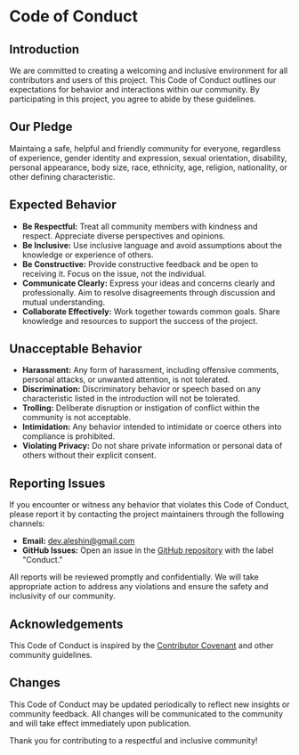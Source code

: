 # Code of Conduct

## Introduction

We are committed to creating a welcoming and inclusive environment for all contributors and users of this project. This Code of Conduct outlines our expectations for behavior and interactions within our community. By participating in this project, you agree to abide by these guidelines.

## Our Pledge
Maintaing a safe, helpful and friendly community for everyone, regardless of experience, gender identity and expression, sexual orientation, disability, personal appearance, body size, race, ethnicity, age, religion, nationality, or other defining characteristic.

## Expected Behavior

- **Be Respectful:** Treat all community members with kindness and respect. Appreciate diverse perspectives and opinions.
- **Be Inclusive:** Use inclusive language and avoid assumptions about the knowledge or experience of others.
- **Be Constructive:** Provide constructive feedback and be open to receiving it. Focus on the issue, not the individual.
- **Communicate Clearly:** Express your ideas and concerns clearly and professionally. Aim to resolve disagreements through discussion and mutual understanding.
- **Collaborate Effectively:** Work together towards common goals. Share knowledge and resources to support the success of the project.

## Unacceptable Behavior

- **Harassment:** Any form of harassment, including offensive comments, personal attacks, or unwanted attention, is not tolerated.
- **Discrimination:** Discriminatory behavior or speech based on any characteristic listed in the introduction will not be tolerated.
- **Trolling:** Deliberate disruption or instigation of conflict within the community is not acceptable.
- **Intimidation:** Any behavior intended to intimidate or coerce others into compliance is prohibited.
- **Violating Privacy:** Do not share private information or personal data of others without their explicit consent.

## Reporting Issues

If you encounter or witness any behavior that violates this Code of Conduct, please report it by contacting the project maintainers through the following channels:

- **Email:** [dev.aleshin@gmail.com](dev.aleshin@gmail.com)
- **GitHub Issues:** Open an issue in the [GitHub repository](https://github.com/v1tzor/StudyAssistant/issues) with the label "Conduct."

All reports will be reviewed promptly and confidentially. We will take appropriate action to address any violations and ensure the safety and inclusivity of our community.

## Acknowledgements

This Code of Conduct is inspired by the [Contributor Covenant](https://www.contributor-covenant.org/) and other community guidelines.

## Changes

This Code of Conduct may be updated periodically to reflect new insights or community feedback. All changes will be communicated to the community and will take effect immediately upon publication.

Thank you for contributing to a respectful and inclusive community!

